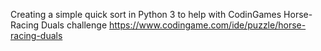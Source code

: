 Creating a simple quick sort in Python 3 to help with CodinGames Horse-Racing Duals challenge
https://www.codingame.com/ide/puzzle/horse-racing-duals